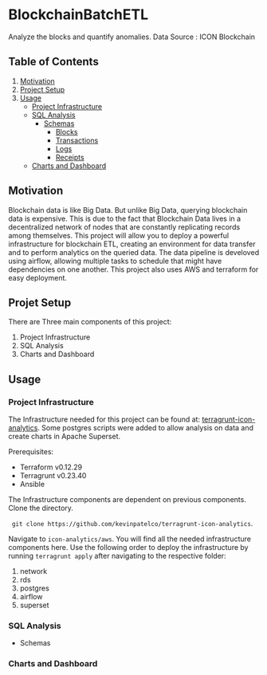 # BlockchainBatchETL

Analyze the blocks and quantify anomalies. Data Source : ICON Blockchain

## Table of Contents
1. [Motivation](#Motivation)
2. [Project Setup](#Project-Setup)
3. [Usage](#Usage)
    - [Project Infrastructure](#Project-Infrastructure)
    - [SQL Analysis](#SQL-Analysis)
        - [Schemas](#schemas)
            - [Blocks](#blocks)
            - [Transactions](#transactions)
            - [Logs](#logs)
            - [Receipts](#receipts)
    - [Charts and Dashboard](#Charts-and-Dashboard)

## Motivation
Blockchain data is like Big Data. But unlike Big Data, querying blockchain data is expensive. This is due to the fact that Blockchain Data lives in a decentralized network of nodes that are constantly replicating records among themselves. This project will allow you to deploy a powerful infrastructure for blockchain ETL, creating an environment for data transfer and to perform analytics on the queried data. The data pipeline is develoved using airflow, allowing multiple tasks to schedule that might have dependencies on one another. This project also uses AWS and terraform for easy deployment. 

## Projet Setup
There are Three main components of this project: 
1. Project Infrastructure
2. SQL Analysis  
3. Charts and Dashboard

## Usage 

### Project Infrastructure
The Infrastructure needed for this project can be found at: [terragrunt-icon-analytics](https://github.com/kevinpatelco/terragrunt-icon-analytics). Some postgres scripts were added to allow analysis on data and create charts in Apache Superset. 

Prerequisites:
* Terraform v0.12.29
* Terragrunt v0.23.40
* Ansible


The Infrastructure components are dependent on previous components. Clone the directory. 
 
 ``` git clone https://github.com/kevinpatelco/terragrunt-icon-analytics```.
 
Navigate to ```icon-analytics/aws```. You will find all the needed infrastructure components here. Use the following order to deploy the infrastructure by running ```terragrunt apply``` after navigating to the respective folder: 

  1. network
  2. rds
  3. postgres
  4. airflow
  5. superset

### SQL Analysis  

- Schemas


### Charts and Dashboard 



